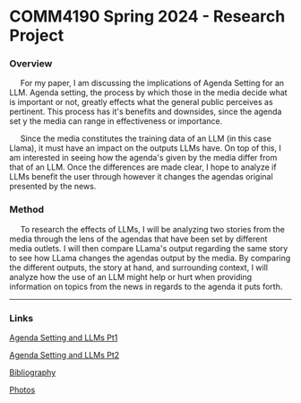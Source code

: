 # COMM4190 Spring 2024 - Research Project

### Overview

&nbsp;&nbsp; &nbsp;&nbsp;For my paper, I am discussing the implications of Agenda Setting for an LLM. Agenda setting, the process by which those in the media decide what is important or not, greatly effects what the general public perceives as pertinent. This process has it's benefits and downsides, since the agenda set y the media can range in effectiveness or importance. 

&nbsp;&nbsp; &nbsp;&nbsp;Since the media constitutes the training data of an LLM (in this case Llama), it must have an impact on the outputs LLMs have. On top of this, I am interested in seeing how the agenda's given by the media differ from that of an LLM. Once the differences are made clear, I hope to analyze if LLMs benefit the user through however it changes the agendas original presented by the news.

### Method

&nbsp;&nbsp; &nbsp;&nbsp;To research the effects of LLMs, I will be analyzing two stories from the media through the lens of the agendas that have been set by different media outlets. I will then compare LLama's output regarding the same story to see how LLama changes the agendas output by the media. By comparing the different outputs, the story at hand, and surrounding context, I will analyze how the use of an LLM might help or hurt when providing information on topics from the news in regards to the agenda it puts forth.

---
### Links 

[Agenda Setting and LLMs Pt1 ](1ResarchPaper.ipynb)

[Agenda Setting and LLMs Pt2 ](2ResarchPaper.ipynb)

[Bibliography](Bibliography.md)

[Photos](Photos)


